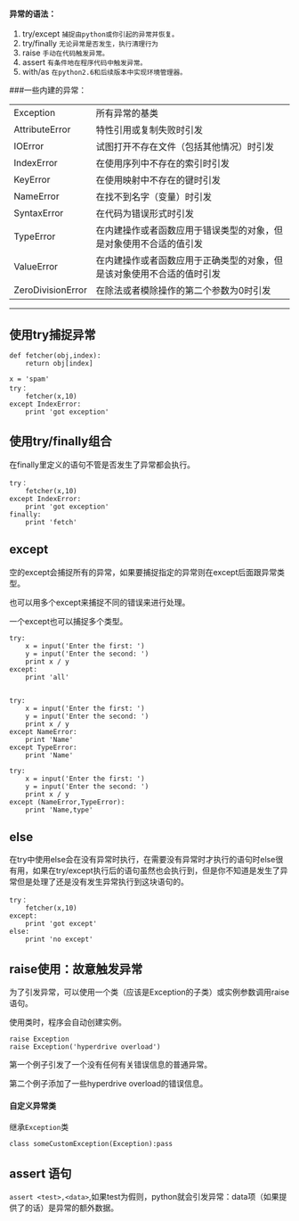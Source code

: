 #### 异常的语法：

1. try/except	`捕捉由python或你引起的异常并恢复。`
2. try/finally	`无论异常是否发生，执行清理行为`
3. raise		`手动在代码触发异常。`
4. assert		`有条件地在程序代码中触发异常。`
5. with/as		`在python2.6和后续版本中实现环境管理器。`

###一些内建的异常：

<table>
	<tr>
		<td>Exception</td>
		<td>所有异常的基类</td>
	</tr>
	<tr>
		<td>AttributeError</td>
		<td>特性引用或复制失败时引发</td>
	</tr>
	<tr>
		<td>IOError</td>
		<td>试图打开不存在文件（包括其他情况）时引发</td>
	</tr>
	<tr>
		<td>IndexError</td>
		<td>在使用序列中不存在的索引时引发</td>
	</tr>
	<tr>
		<td>KeyError</td>
		<td>在使用映射中不存在的键时引发</td>
	</tr>
	<tr>
		<td>NameError</td>
		<td>在找不到名字（变量）时引发</td>
	</tr>
	<tr>
		<td>SyntaxError</td>
		<td>在代码为错误形式时引发</td>
	</tr>
	<tr>
		<td>TypeError</td>
		<td>在内建操作或者函数应用于错误类型的对象，但是对象使用不合适的值引发</td>
	</tr>
	<tr>
		<td>ValueError</td>
		<td>在内建操作或者函数应用于正确类型的对象，但是该对象使用不合适的值时引发</td>
	</tr>
	<tr>
		<td>ZeroDivisionError</td>
		<td>在除法或者模除操作的第二个参数为0时引发</td>
	</tr>
</table>
		

	

----


使用try捕捉异常
-
	def fetcher(obj,index):
		return obj[index]

	x = 'spam'
	try：
		fetcher(x,10)
	except IndexError:
		print 'got exception'

使用try/finally组合
- 
在finally里定义的语句不管是否发生了异常都会执行。

	try：
		fetcher(x,10)
	except IndexError:
		print 'got exception'
	finally:
		print 'fetch'
		
## except

空的except会捕捉所有的异常，如果要捕捉指定的异常则在except后面跟异常类型。

也可以用多个except来捕捉不同的错误来进行处理。

一个except也可以捕捉多个类型。

	try:
		x = input('Enter the first: ')
    	y = input('Enter the second: ')
    	print x / y
	except:
		print 'all'


	try:
		x = input('Enter the first: ')
    	y = input('Enter the second: ')
    	print x / y
	except NameError:
		print 'Name'
	except TypeError:
		print 'Name'

	try:
		x = input('Enter the first: ')
    	y = input('Enter the second: ')
    	print x / y
	except (NameError,TypeError):
		print 'Name,type'


else
-
 在try中使用else会在没有异常时执行，在需要没有异常时才执行的语句时else很有用，如果在try/except执行后的语句虽然也会执行到，但是你不知道是发生了异常但是处理了还是没有发生异常执行到这块语句的。


	try：
		fetcher(x,10)
	except:
		print 'got except'
	else:
		print 'no except'

raise使用：故意触发异常
-
为了引发异常，可以使用一个类（应该是Exception的子类）或实例参数调用raise语句。

使用类时，程序会自动创建实例。
	
	raise Exception
	raise Exception('hyperdrive overload')

第一个例子引发了一个没有任何有关错误信息的普通异常。

第二个例子添加了一些hyperdrive overload的错误信息。

#### 自定义异常类

继承`Exception`类

	class someCustomException(Exception):pass

assert 语句
-
`assert <test>,<data>`,如果test为假则，python就会引发异常：data项（如果提供了的话）是异常的额外数据。
